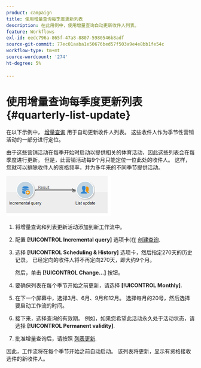 ```yaml
---
product: campaign
title: 使用增量查询每季度更新列表
description: 在此用例中，使用增量查询自动更新收件人列表。
feature: Workflows
exl-id: eedc796a-865f-47a8-8807-5980546b8adf
source-git-commit: 77ec01aaba1e50676bed57f503a9e4e8bb1fe54c
workflow-type: tm+mt
source-wordcount: '274'
ht-degree: 5%

---
```


# 使用增量查询每季度更新列表 {#quarterly-list-update}



在以下示例中， [增量查询](incremental-query.md) 用于自动更新收件人列表。 这些收件人作为季节性营销活动的一部分进行定位。

由于这些营销活动在每季开始时启动以提供相关的体育活动，因此这些列表会在每季度进行更新。 但是，此营销活动每9个月只能定位一位此处的收件人。 这样，您就可以排除收件人的资格频率，并为多年来的不同季节提供活动。

![](assets/incremental_query_example.png)

1. 将增量查询和列表更新活动添加到新工作流中。
1. 配置 **[!UICONTROL Incremental query]** 选项卡(在 [创建查询](query.md#creating-a-query).
1. 选择 **[!UICONTROL Scheduling & History]** 选项卡，然后指定270天的历史记录。 已经定向的收件人将不再定向270天，即大约9个月。

   然后，单击 **[!UICONTROL Change...]** 按钮。

1. 要确保列表在每个季节开始之前更新，请选择 **[!UICONTROL Monthly]**.
1. 在下一个屏幕中，选择3月、6月、9月和12月。 选择每月的20号，然后选择要启动工作流的时间。
1. 接下来，选择查询的有效期。 例如，如果您希望此活动永久处于活动状态，请选择 **[!UICONTROL Permanent validity]**.

1. 批准增量查询后，请按照 [列表更新](list-update.md).

因此，工作流将在每个季节开始之前自动启动。 该列表将更新，显示有资格接收选件的新收件人。
